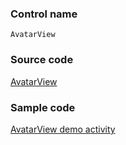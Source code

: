### Control name

`AvatarView`

### Source code

[AvatarView](https://github.com/OfficeDev/ui-fabric-android/blob/master/OfficeUIFabric/src/main/java/com/microsoft/officeuifabric/persona/AvatarView.kt)

### Sample code

[AvatarView demo activity](https://github.com/OfficeDev/ui-fabric-android/blob/master/OfficeUIFabric.Demo/src/main/java/com/microsoft/officeuifabricdemo/demos/AvatarViewActivity.kt)

